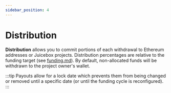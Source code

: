 ```yaml
---
sidebar_position: 4
---
```


# Distribution

**Distribution** allows you to commit portions of each withdrawal to Ethereum addresses or Juicebox projects. Distribution percentages are relative to the funding target (see [funding.md](funding.md "mention")).  By default, non-allocated funds will be withdrawn to the project owner's wallet.

:::tip
Payouts allow for a lock date which prevents them from being changed or removed until a specific date (or until the funding cycle is reconfigured).
:::

